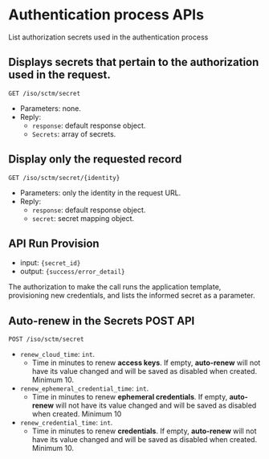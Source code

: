 # Authentication process APIs

List authorization secrets used in the authentication process

## Displays secrets that pertain to the authorization used in the request.

`GET /iso/sctm/secret`

- Parameters: none.
- Reply:
  - `response`: default response object.
  - `Secrets`: array of secrets.

## Display only the requested record

`GET /iso/sctm/secret/{identity}`

- Parameters: only the identity in the request URL.
- Reply:
  - `response`: default response object.
  - `secret`: secret mapping object.

## API Run Provision

- input: `{secret_id}`
- output: `{success/error_detail}`

The authorization to make the call runs the application template, provisioning new credentials, and lists the informed secret as a parameter.

## Auto-renew in the Secrets POST API

`POST /iso/sctm/secret`

- `renew_cloud_time`: `int`.
  - Time in minutes to renew **access keys**. If empty, **auto-renew** will not have its value changed and will be saved as disabled when created. Minimum 10.
- `renew_ephemeral_credential_time`: `int`.
  - Time in minutes to renew **ephemeral credentials**. If empty, **auto-renew** will not have its value changed and will be saved as disabled when created. Minimum 10
- `renew_credential_time`: `int`.
  - Time in minutes to renew **credentials**. If empty, **auto-renew** will not have its value changed and will be saved as disabled when created. Minimum 10.
